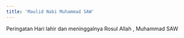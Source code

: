```yaml
---
title: 'Maulid Nabi Muhammad SAW'
---
```


Peringatan Hari lahir dan meninggalnya Rosul Allah , Muhammad SAW